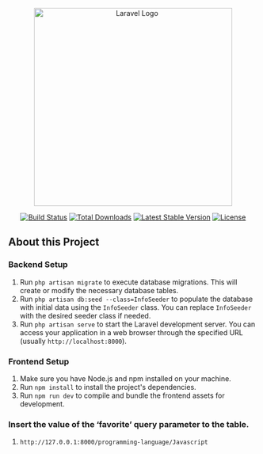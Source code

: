 <p align="center"><a href="https://laravel.com" target="_blank"><img src="https://raw.githubusercontent.com/laravel/art/master/logo-lockup/5%20SVG/2%20CMYK/1%20Full%20Color/laravel-logolockup-cmyk-red.svg" width="400" alt="Laravel Logo"></a></p>

<p align="center">
<a href="https://github.com/laravel/framework/actions"><img src="https://github.com/laravel/framework/workflows/tests/badge.svg" alt="Build Status"></a>
<a href="https://packagist.org/packages/laravel/framework"><img src="https://img.shields.io/packagist/dt/laravel/framework" alt="Total Downloads"></a>
<a href="https://packagist.org/packages/laravel/framework"><img src="https://img.shields.io/packagist/v/laravel/framework" alt="Latest Stable Version"></a>
<a href="https://packagist.org/packages/laravel/framework"><img src="https://img.shields.io/packagist/l/laravel/framework" alt="License"></a>
</p>

## About this Project


### Backend Setup
1. Run `php artisan migrate` to execute database migrations. This will create or modify the necessary database tables.
2. Run `php artisan db:seed --class=InfoSeeder` to populate the database with initial data using the `InfoSeeder` class. You can replace `InfoSeeder` with the desired seeder class if needed.
3. Run `php artisan serve` to start the Laravel development server. You can access your application in a web browser through the specified URL (usually `http://localhost:8000`).

### Frontend Setup
1. Make sure you have Node.js and npm installed on your machine.
2. Run `npm install` to install the project's dependencies.
3. Run `npm run dev` to compile and bundle the frontend assets for development.

### Insert the value of the ‘favorite’ query parameter to the table.
1. `http://127.0.0.1:8000/programming-language/Javascript`